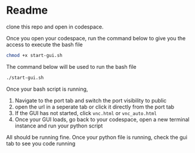 # Readme

clone this repo and open in codespace.

Once you open your codespace, run the command below to give you the access to execute the bash file

```bash
chmod +x start-gui.sh

```

The command below will be used to run the bash file

```bash
./start-gui.sh
```

Once your bash script is running, 
1. Navigate to the port tab and switch the port visibility to public
2. open the url in a seperate tab or click it directly from the port tab
3. If the GUI has not started, click `vnc.html` or `vnc_auto.html`
4. Once your GUI loads, go back to your codespace, open a new terminal instance and run your python script


All should be running fine. Once your python file is running, check the gui tab to see you code running

